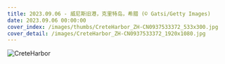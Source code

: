 ```yaml
---
title: 2023.09.06 - 威尼斯旧港，克里特岛，希腊 (© Gatsi/Getty Images)
date: 2023.09.06 00:00:00
cover_index: /images/thumbs/CreteHarbor_ZH-CN0937533372_533x300.jpg
cover_detail: /images/CreteHarbor_ZH-CN0937533372_1920x1080.jpg
---
```


![CreteHarbor](/images/CreteHarbor_ZH-CN0937533372_1920x1080.jpg)
